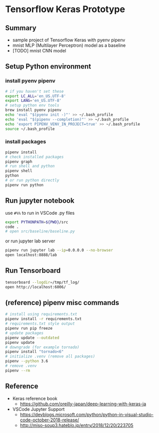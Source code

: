 # Tensorflow Keras Prototype


## Summary

* sample project of Tensorflow Keras with pyenv pipenv
* mnist MLP (Multilayer Perceptron) model as a baseline
* [TODO] mnist CNN model


## Setup Python environment

### install pyenv pipenv

```bash
# if you haven't set these
export LC_ALL='en_US.UTF-8'
export LANG='en_US.UTF-8'
# setup python env tools
brew install pyenv pipenv
echo 'eval "$(pyenv init -)"' >> ~/.bash_profile
echo 'eval "$(pipenv --completion)"' >> ~/.bash_profile
echo 'export PIPENV_VENV_IN_PROJECT=true' >> ~/.bash_profile
source ~/.bash_profile
```

### install packages

```bash
pipenv install
# check installed packages
pipenv graph
# run shell and python
pipenv shell
python
# or run python directly
pipenv run python
```


## Run jupyter notebook

use `#%%` to run in VSCode .py files

```bash
export PYTHONPATH=${PWD}/src
code .
# open src/baseline/baseline.py
```

or run jupyter lab server

```bash
pipenv run jupyter lab --ip=0.0.0.0 --no-browser
open localhost:8888/lab
```


## Run Tensorboard

```bash
tensorboard --logdir=/tmp/tf_log/
open http://localhost:6006/
```


## (reference) pipenv misc commands

```bash
# install using requirements.txt
pipenv install -r requirements.txt
# requirements.txt style output
pipenv run pip freeze
# update packages
pipenv update --outdated
pipenv update
# downgrade (for example tornado)
pipenv install "tornado<6"
# initialize .venv (remove all packages)
pipenv --python 3.6
# remove .venv
pipenv --rm
```


## Reference

* Keras reference book
  - https://github.com/oreilly-japan/deep-learning-with-keras-ja
* VSCode Jupyter Support
  - https://devblogs.microsoft.com/python/python-in-visual-studio-code-october-2018-release/
  - http://miso-soup3.hateblo.jp/entry/2018/12/20/223705
